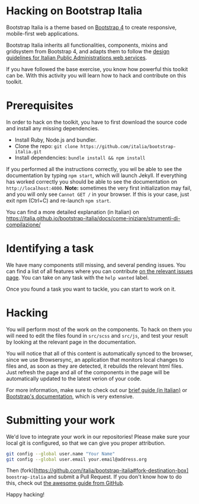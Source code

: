 # Hacking on Bootstrap Italia

Bootstrap Italia is a theme based on [Bootstrap 4](https://getbootstrap.com/docs/4.0/getting-started/introduction/) to create responsive, mobile-first web applications.

Bootstrap Italia inherits all functionalities, components, mixins and gridsystem from Bootstrap 4, and adapts them to follow the [design guidelines for Italian Public Administrations web services](https://design-italia.readthedocs.io/it/stable/index.html).

If you have followed the base exercise, you know how powerful this toolkit can be. With this activity you will learn how to hack and contribute on this toolkit.

# Prerequisites

In order to hack on the toolkit, you have to first download the source code and install any missing dependencies.

* Install Ruby, Node.js and bundler.
* Clone the repo: `git clone https://github.com/italia/bootstrap-italia.git`
* Install dependencies: `bundle install && npm install`

If you performed all the instructions correctly, you wil be able to see the documentation by typing `npm start`, which will launch Jekyll. If everything has worked correctly you should be able to see the documentation on `http://localhost:4000`. **Note:** sometimes the very first initialization may fail, and you will only see `Cannot GET /` in your browser. If this is your case, just exit npm (Ctrl+C) and re-launch `npm start`.

You can find a more detailed explanation (in Italian) on https://italia.github.io/bootstrap-italia/docs/come-iniziare/strumenti-di-compilazione/

# Identifying a task

We have many components still missing, and several pending issues.
You can find a list of all features where you can contribute [on the relevant issues page](https://github.com/italia/bootstrap-italia/issues?q=is%3Aissue+is%3Aopen+label%3A%22help+wanted%22). You can take on any task with the `help wanted` label.

Once you found a task you want to tackle, you can start to work on it.

# Hacking

You will perform most of the work on the components. To hack on them you will need to edit the files found in `src/scss` and `src/js`, and test your result by looking at the relevant page in the documentation.

You will notice that all of this content is automatically synced to the browser, since we use Browsersync, an application that monitors local changes to files and, as soon as they are detected, it rebuilds the relevant html files. Just refresh the page and all of the components in the page will be automatically updated to the latest verion of your code.

For more information, make sure to check out our [brief guide (in Italian)](https://italia.github.io/bootstrap-italia/docs/come-iniziare/modificare-componenti/) or [Bootstrap's documentation](https://getbootstrap.com/docs/4.0/getting-started/theming/), which is very extensive.

# Submitting your work

We'd love to integrate your work in our repositories! Please make sure your local git is configured, so that we can give you proper attribution.

```.bash
git config --global user.name "Your Name"
git config --global user.email your.email@address.org
```

Then (fork)[https://github.com/italia/bootstrap-italia#fork-destination-box] `boostrap-italia` and submit a Pull Request. If you don't know how to do this, check out [the awesome guide from GitHub](https://help.github.com/articles/creating-a-pull-request/).

Happy hacking!

